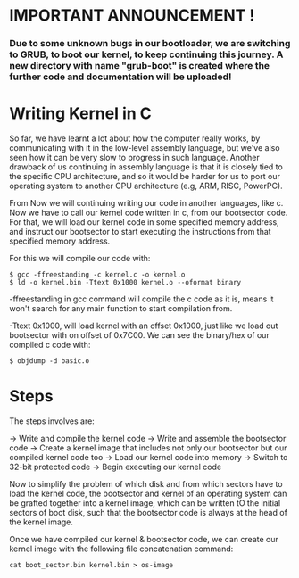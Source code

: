 # IMPORTANT ANNOUNCEMENT !

###  Due to some unknown bugs in our bootloader, we are switching to GRUB, to boot our kernel, to keep continuing this journey. A new directory with name "grub-boot" is created where the further code and documentation will be uploaded! 


# Writing Kernel in C

So far, we have learnt a lot about how the computer really works, by communicating with it in the low-level assembly language, but we've also seen how it can be very slow to progress in such language. Another drawback of us continuing in assembly language is that it is closely tied to the specific CPU architecture, and so it would be harder for us to port our operating system to another CPU architecture (e.g, ARM, RISC, PowerPC).

From Now we will continuing writing our code in another languages, like c. Now we have to call our kernel code written in c, from our bootsector code. For that, we will load our kernel code in some specified memory address, and instruct our bootsector to start executing the instructions from that specified memory address.

For this we will compile our code with:

	$ gcc -ffreestanding -c kernel.c -o kernel.o
	$ ld -o kernel.bin -Ttext 0x1000 kernel.o --oformat binary

-ffreestanding in gcc command will compile the c code as it is, means it won't search for any main function to start compilation from.

-Ttext 0x1000, will load kernel with an offset 0x1000, just like we load out bootsector with on offset of 0x7C00. We can see the binary/hex of our compiled c code with:

	$ objdump -d basic.o


# Steps

The steps involves are:

-> Write and compile the kernel code
-> Write and assemble the bootsector code
-> Create a kernel image that includes not only our bootsector but our compiled kernel code too
-> Load our kernel code into memory
-> Switch to 32-bit protected code
-> Begin executing our kernel code

Now to simplify the problem of which disk and from which sectors have to load the kernel code, the bootsector and kernel of an operating system can be grafted together into a kernel image, which can be written tO the initial sectors of boot disk, such that the bootsector code is always at the head of the kernel image.

Once we have compiled our kernel & bootsector code, we can create our kernel image with the following file concatenation command:

	cat boot_sector.bin kernel.bin > os-image
